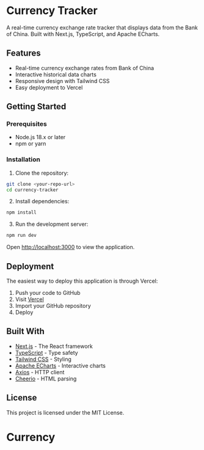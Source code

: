 # Currency Tracker

A real-time currency exchange rate tracker that displays data from the Bank of China. Built with Next.js, TypeScript, and Apache ECharts.

## Features

- Real-time currency exchange rates from Bank of China
- Interactive historical data charts
- Responsive design with Tailwind CSS
- Easy deployment to Vercel

## Getting Started

### Prerequisites

- Node.js 18.x or later
- npm or yarn

### Installation

1. Clone the repository:
```bash
git clone <your-repo-url>
cd currency-tracker
```

2. Install dependencies:
```bash
npm install
```

3. Run the development server:
```bash
npm run dev
```

Open [http://localhost:3000](http://localhost:3000) to view the application.

## Deployment

The easiest way to deploy this application is through Vercel:

1. Push your code to GitHub
2. Visit [Vercel](https://vercel.com)
3. Import your GitHub repository
4. Deploy

## Built With

- [Next.js](https://nextjs.org/) - The React framework
- [TypeScript](https://www.typescriptlang.org/) - Type safety
- [Tailwind CSS](https://tailwindcss.com/) - Styling
- [Apache ECharts](https://echarts.apache.org/) - Interactive charts
- [Axios](https://axios-http.com/) - HTTP client
- [Cheerio](https://cheerio.js.org/) - HTML parsing

## License

This project is licensed under the MIT License.
# Currency
